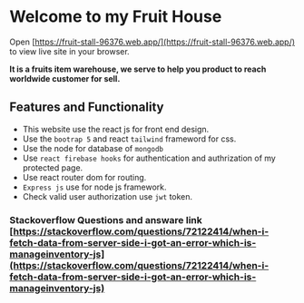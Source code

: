# Welcome to my Fruit House

Open [https://fruit-stall-96376.web.app/](https://fruit-stall-96376.web.app/) to view live site in your browser.

**It is a fruits item warehouse, we serve to help you product to reach worldwide customer for sell.**

## Features and Functionality

* This website use the react js for front end design.
* Use the `bootrap 5` and react `tailwind` frameword for css.
* Use the node for database of `mongodb`
* Use `react firebase hooks` for authentication and authrization of my protected page.
* Use react router dom for routing.
* `Express js` use for node js framework.
* Check valid user authorization use `jwt` token.

### Stackoverflow Questions and answare link [https://stackoverflow.com/questions/72122414/when-i-fetch-data-from-server-side-i-got-an-error-which-is-manageinventory-js](https://stackoverflow.com/questions/72122414/when-i-fetch-data-from-server-side-i-got-an-error-which-is-manageinventory-js)

